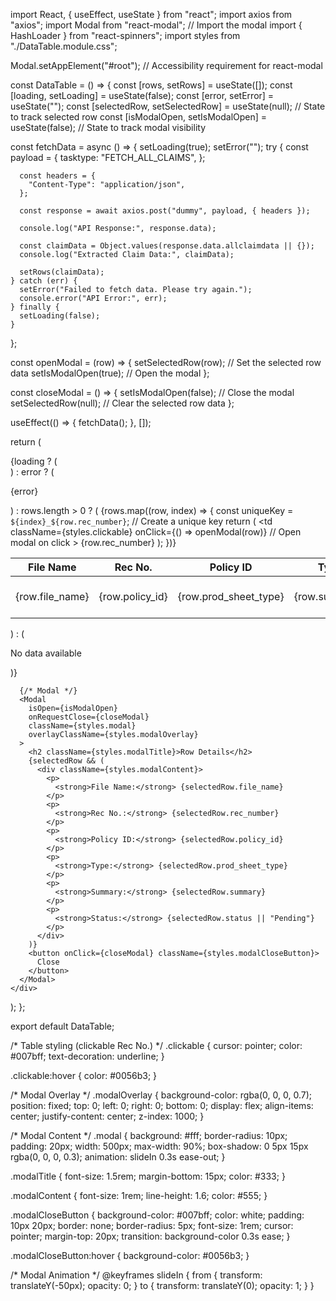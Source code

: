 import React, { useEffect, useState } from "react";
import axios from "axios";
import Modal from "react-modal"; // Import the modal
import { HashLoader } from "react-spinners";
import styles from "./DataTable.module.css";

Modal.setAppElement("#root"); // Accessibility requirement for react-modal

const DataTable = () => {
  const [rows, setRows] = useState([]);
  const [loading, setLoading] = useState(false);
  const [error, setError] = useState("");
  const [selectedRow, setSelectedRow] = useState(null); // State to track selected row
  const [isModalOpen, setIsModalOpen] = useState(false); // State to track modal visibility

  const fetchData = async () => {
    setLoading(true);
    setError("");
    try {
      const payload = {
        tasktype: "FETCH_ALL_CLAIMS",
      };

      const headers = {
        "Content-Type": "application/json",
      };

      const response = await axios.post("dummy", payload, { headers });

      console.log("API Response:", response.data);

      const claimData = Object.values(response.data.allclaimdata || {});
      console.log("Extracted Claim Data:", claimData);

      setRows(claimData);
    } catch (err) {
      setError("Failed to fetch data. Please try again.");
      console.error("API Error:", err);
    } finally {
      setLoading(false);
    }
  };

  const openModal = (row) => {
    setSelectedRow(row); // Set the selected row data
    setIsModalOpen(true); // Open the modal
  };

  const closeModal = () => {
    setIsModalOpen(false); // Close the modal
    setSelectedRow(null); // Clear the selected row data
  };

  useEffect(() => {
    fetchData();
  }, []);

  return (
    <div className={styles.tableContainer}>
      {loading ? (
        <div className={styles.spinnerContainer}>
          <HashLoader color="#0f5fdc" size={40} />
        </div>
      ) : error ? (
        <p className={styles.error}>{error}</p>
      ) : rows.length > 0 ? (
        <table className={styles.table}>
          <thead>
            <tr>
              <th>File Name</th>
              <th>Rec No.</th>
              <th nowrap width="10%">Policy ID</th>
              <th>Type</th>
              <th>Summary</th>
              <th>Status</th>
            </tr>
          </thead>
          <tbody>
            {rows.map((row, index) => {
              const uniqueKey = `${index}_${row.rec_number}`; // Create a unique key
              return (
                <tr key={uniqueKey}>
                  <td>{row.file_name}</td>
                  <td
                    className={styles.clickable}
                    onClick={() => openModal(row)} // Open modal on click
                  >
                    {row.rec_number}
                  </td>
                  <td>{row.policy_id}</td>
                  <td>{row.prod_sheet_type}</td>
                  <td>{row.summary}</td>
                  <td>{row.status || "Pending"}</td>
                </tr>
              );
            })}
          </tbody>
        </table>
      ) : (
        <p className={styles.noData}>No data available</p>
      )}

      {/* Modal */}
      <Modal
        isOpen={isModalOpen}
        onRequestClose={closeModal}
        className={styles.modal}
        overlayClassName={styles.modalOverlay}
      >
        <h2 className={styles.modalTitle}>Row Details</h2>
        {selectedRow && (
          <div className={styles.modalContent}>
            <p>
              <strong>File Name:</strong> {selectedRow.file_name}
            </p>
            <p>
              <strong>Rec No.:</strong> {selectedRow.rec_number}
            </p>
            <p>
              <strong>Policy ID:</strong> {selectedRow.policy_id}
            </p>
            <p>
              <strong>Type:</strong> {selectedRow.prod_sheet_type}
            </p>
            <p>
              <strong>Summary:</strong> {selectedRow.summary}
            </p>
            <p>
              <strong>Status:</strong> {selectedRow.status || "Pending"}
            </p>
          </div>
        )}
        <button onClick={closeModal} className={styles.modalCloseButton}>
          Close
        </button>
      </Modal>
    </div>
  );
};

export default DataTable;












/* Table styling (clickable Rec No.) */
.clickable {
  cursor: pointer;
  color: #007bff;
  text-decoration: underline;
}

.clickable:hover {
  color: #0056b3;
}

/* Modal Overlay */
.modalOverlay {
  background-color: rgba(0, 0, 0, 0.7);
  position: fixed;
  top: 0;
  left: 0;
  right: 0;
  bottom: 0;
  display: flex;
  align-items: center;
  justify-content: center;
  z-index: 1000;
}

/* Modal Content */
.modal {
  background: #fff;
  border-radius: 10px;
  padding: 20px;
  width: 500px;
  max-width: 90%;
  box-shadow: 0 5px 15px rgba(0, 0, 0, 0.3);
  animation: slideIn 0.3s ease-out;
}

.modalTitle {
  font-size: 1.5rem;
  margin-bottom: 15px;
  color: #333;
}

.modalContent {
  font-size: 1rem;
  line-height: 1.6;
  color: #555;
}

.modalCloseButton {
  background-color: #007bff;
  color: white;
  padding: 10px 20px;
  border: none;
  border-radius: 5px;
  font-size: 1rem;
  cursor: pointer;
  margin-top: 20px;
  transition: background-color 0.3s ease;
}

.modalCloseButton:hover {
  background-color: #0056b3;
}

/* Modal Animation */
@keyframes slideIn {
  from {
    transform: translateY(-50px);
    opacity: 0;
  }
  to {
    transform: translateY(0);
    opacity: 1;
  }
}
